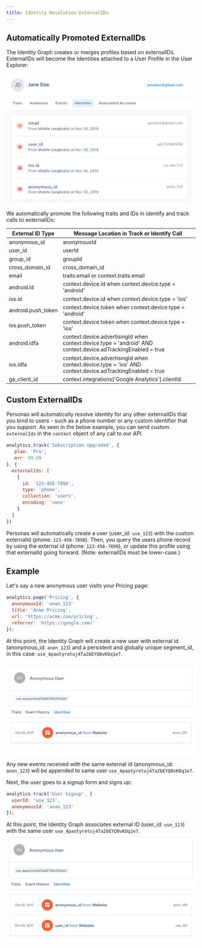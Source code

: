 ```yaml
---
title: Identity Resolution ExternalIDs
---
```

## Automatically Promoted ExternalIDs

The Identity Graph creates or merges profiles based on externalIDs. ExternalIDs will become the Identities attached to a User Profile in the User Explorer:

![](images/jane_doe_new_identities.png)

We automatically promote the following traits and IDs in identify and track calls to externalIDs:

| External ID Type      | Message Location in Track or Identify Call                            |
|-----------------------|-----------------------------------------------------------------------|
| anonymous_id          | anonymousId              |
| user_id               | userId                   |
| group_id              | groupId                  |
| cross_domain_id       | cross_domain_id                     |   
| email       | traits.email or context.traits.email                     |   
| android.id       | context.device.id when context.device.type = 'android'               |   
| ios.id       | context.device.id when context.device.type = 'ios'               |   
| android.push_token       | context.device.token when context.device.type = 'android'                 |   
| ios.push_token       | context.device.token when context.device.type = 'ios'                 |   
| android.idfa       | context.device.advertisingId when context.device.type = 'android' AND context.device.adTrackingEnabled = true                    |   
| ios.idfa       | context.device.advertisingId when context.device.type = 'ios' AND context.device.adTrackingEnabled = true
| ga_client_id       | context.integrations['Google Analytics'].clientId                     |   

## Custom ExternalIDs
Personas will automatically resolve identity for any other externalIDs that you bind to users - such as a phone number or any custom identifier that you support. As seen in the below example, you can send custom `externalIds` in the `context` object of any call to our API.

``` js
analytics.track('Subscription Upgraded', {
   plan: 'Pro',
   mrr: 99.99
}, {
  externalIds: [
    {
      id: '123-456-7890',
      type: 'phone',
      collection: 'users',
      encoding: 'none'
    }
  ]
})
```

Personas will automatically create a user (user_id: `use_123`)  with the custom externalId (phone: `123-456-7890`). Then, you query the users phone record by using the external id (phone: `123-456-7890`), or update this profile using that externalId going forward. (Note: externalIDs must be lower-case.)

## Example

Let's say a new anonymous user visits your Pricing page:

``` js
analytics.page('Pricing', {
  anonymousId: 'anon_123'
  title: 'Acme Pricing',
  url: 'https://acme.com/pricing',
  referrer: 'https://google.com/'
});
```

At this point, the Identity Graph will create a new user with external id (anonymous_id: `anon_123`) and a persistent and globally unique segment_id, in this case: `use_4paotyretuj4Ta2bEYQ0vKOq1e7`.

![](images/identity_resolution_2.png)

Any new events received with the same external id (anonymous_id: `anon_123`) will be appended to same user `use_4paotyretuj4Ta2bEYQ0vKOq1e7`.

Next, the user goes to a signup form and signs up:

``` js
analytics.track('User Signup', {
  userId: 'use_123',
  anonymousId: 'anon_123'
});
```

At this point, the Identity Graph associates external ID (user_id: `use_123`) with the same user `use_4paotyretuj4Ta2bEYQ0vKOq1e7`.
![](images/identity_resolution_3.png)
